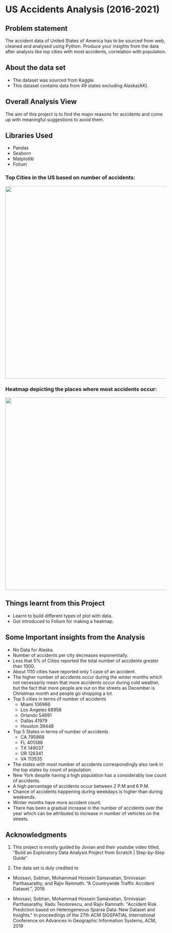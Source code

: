 
# US Accidents Analysis (2016-2021)


## Problem statement
The accident data of United States of America has to be sourced from web, cleaned and analysed using Python. Produce your insights from the data after analysis like top cities with most accidents, correlation with population.


## About the data set
* The dataset was sourced from Kaggle.
* This dataset contains data from 49 states excluding Alaska(AK).


## Overall Analysis View
The aim of this project is to find the major reasons for accidents and come up with meaningful suggestions to avoid them.

## Libraries Used
* Pandas
* Seaborn
* Matplotlib
* Folium

### Top Cities in the US based on number of accidents:
<p align="center">
 <img src='https://github.com/shrikrishnau/US_Accidents_Analysis/blob/main/US%20Accidents/TopCitiesByAccident.JPG?raw=true' width="600">

</p>

### Heatmap depicting the places where most accidents occur:

<p align="center">
<img src='https://github.com/shrikrishnau/US_Accidents_Analysis/blob/main/US%20Accidents/accidents%20heatmap.JPG?raw=true' width="600">

</p>


## Things learnt from this Project 
* Learnt to build different types of plot with data.
* Got introduced to Folium for making a heatmap.

## Some Important insights from the Analysis

* No Data for Alaska.
* Number of accidents per city decreases exponentially.
* Less that 5% of Cities reported the total number of accidents greater than 1000.
* About 1110 cities have reported only 1 case of an accident.
* The higher number of accidents occur during the winter months which not necessarily mean that more accidents occur during cold weather, but the fact that more people are out on the streets as December is Christmas month and people go shopping a lot.
* Top 5 cities in terms of number of accidents 
   * Miami 106966 
   * Los Angeles 68956 
   * Orlando 54691 
   * Dallas 41979 
   * Houston 39448
* Top 5 States in terms of number of accidents 
   * CA 795868 
   * FL 401388 
   * TX 149037 
   * OR 126341 
   * VA 113535
* The states with most number of accidents correspondingly also rank in the top states by count of population.
* New York despite having a high population has a considerably low count of accidents.
* A high percentage of accidents occur between 2 P.M and 6 P.M.
* Chance of accidents happening during weekdays is higher than during weekends.
* Winter months have more accident count.
* There has been a gradual increase in the number of accidents over the year which can be attributed to increase in number of vehicles on the streets.


## Acknowledgments

1) This project is mostly guided by Jovian and their youtube video titled, “Build an Exploratory Data Analysis Project from Scratch | Step-by-Step Guide”

2) The data set is duly credited to

  * Moosavi, Sobhan, Mohammad Hossein Samavatian, Srinivasan Parthasarathy, and Rajiv Ramnath. “A Countrywide Traffic Accident Dataset.”, 2019.

  * Moosavi, Sobhan, Mohammad Hossein Samavatian, Srinivasan Parthasarathy, Radu Teodorescu, and Rajiv Ramnath. "Accident Risk Prediction based on Heterogeneous Sparse Data: New Dataset and Insights." In proceedings of the 27th ACM SIGSPATIAL International Conference on Advances in Geographic Information Systems, ACM, 2019
